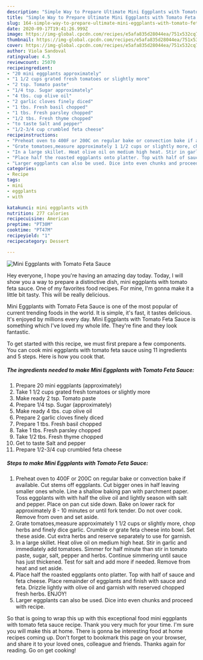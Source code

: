```yaml
---
description: "Simple Way to Prepare Ultimate Mini Eggplants with Tomato Feta Sauce"
title: "Simple Way to Prepare Ultimate Mini Eggplants with Tomato Feta Sauce"
slug: 164-simple-way-to-prepare-ultimate-mini-eggplants-with-tomato-feta-sauce
date: 2020-09-17T19:41:26.999Z
image: https://img-global.cpcdn.com/recipes/e5afa835d28044ea/751x532cq70/mini-eggplants-with-tomato-feta-sauce-recipe-main-photo.jpg
thumbnail: https://img-global.cpcdn.com/recipes/e5afa835d28044ea/751x532cq70/mini-eggplants-with-tomato-feta-sauce-recipe-main-photo.jpg
cover: https://img-global.cpcdn.com/recipes/e5afa835d28044ea/751x532cq70/mini-eggplants-with-tomato-feta-sauce-recipe-main-photo.jpg
author: Viola Sandoval
ratingvalue: 4.5
reviewcount: 25070
recipeingredient:
- "20 mini eggplants approximately"
- "1 1/2 cups grated fresh tomatoes or slightly more"
- "2 tsp. Tomato paste"
- "1/4 tsp. Sugar approximately"
- "4 tbs. cup olive oil"
- "2 garlic cloves finely diced"
- "1 tbs. Fresh basil chopped"
- "1 tbs. Fresh parsley chopped"
- "1/2 tbs. Fresh thyme chopped"
- "to taste Salt and pepper"
- "1/2-3/4 cup crumbled feta cheese"
recipeinstructions:
- "Preheat oven to 400F or 200C on regular bake or convection bake if available. Cut stems off eggplants. Cut bigger ones in half leaving smaller ones whole. Line a shallow baking pan with parchment paper. Toss eggplants with with half the olive oil and lightly season with salt and pepper. Place on pan cut side down. Bake on lower rack for approximately 8 - 10 minutes or until fork tender. Do not over cook. Remove from oven and set aside."
- "Grate tomatoes,measure approximately 1 1/2 cups or slightly more, chop herbs and finely dice garlic. Crumble or grate feta cheese into bowl. Set these aside. Cut extra herbs and reserve separately to use for garnish."
- "In a large skillet. Heat olive oil on medium high heat. Stir in garlic and immediately add tomatoes. Simmer for half minute than stir in tomato paste, sugar, salt, pepper and herbs. Continue simmering until sauce has just thickened. Test for salt and add more if needed. Remove from heat and set aside."
- "Place half the roasted eggplants onto platter. Top with half of sauce and feta cheese. Place remainder of eggplants and finish with sauce and feta. Drizzle lightly with olive oil and garnish with reserved chopped fresh herbs. ENJOY!"
- "Larger eggplants can also be used. Dice into even chunks and proceed with recipe."
categories:
- Recipe
tags:
- mini
- eggplants
- with

katakunci: mini eggplants with 
nutrition: 277 calories
recipecuisine: American
preptime: "PT30M"
cooktime: "PT47M"
recipeyield: "1"
recipecategory: Dessert

---
```



![Mini Eggplants with Tomato Feta Sauce](https://img-global.cpcdn.com/recipes/e5afa835d28044ea/751x532cq70/mini-eggplants-with-tomato-feta-sauce-recipe-main-photo.jpg)

Hey everyone, I hope you're having an amazing day today. Today, I will show you a way to prepare a distinctive dish, mini eggplants with tomato feta sauce. One of my favorites food recipes. For mine, I'm gonna make it a little bit tasty. This will be really delicious.

Mini Eggplants with Tomato Feta Sauce is one of the most popular of current trending foods in the world. It is simple, it's fast, it tastes delicious. It's enjoyed by millions every day. Mini Eggplants with Tomato Feta Sauce is something which I've loved my whole life. They're fine and they look fantastic.




To get started with this recipe, we must first prepare a few components. You can cook mini eggplants with tomato feta sauce using 11 ingredients and 5 steps. Here is how you cook that.

<!--inarticleads1-->

##### The ingredients needed to make Mini Eggplants with Tomato Feta Sauce:

1. Prepare 20 mini eggplants (approximately)
1. Take 1 1/2 cups grated fresh tomatoes or slightly more
1. Make ready 2 tsp. Tomato paste
1. Prepare 1/4 tsp. Sugar (approximately)
1. Make ready 4 tbs. cup olive oil
1. Prepare 2 garlic cloves finely diced
1. Prepare 1 tbs. Fresh basil chopped
1. Take 1 tbs. Fresh parsley chopped
1. Take 1/2 tbs. Fresh thyme chopped
1. Get to taste Salt and pepper
1. Prepare 1/2-3/4 cup crumbled feta cheese




<!--inarticleads2-->

##### Steps to make Mini Eggplants with Tomato Feta Sauce:

1. Preheat oven to 400F or 200C on regular bake or convection bake if available. Cut stems off eggplants. Cut bigger ones in half leaving smaller ones whole. Line a shallow baking pan with parchment paper. Toss eggplants with with half the olive oil and lightly season with salt and pepper. Place on pan cut side down. Bake on lower rack for approximately 8 - 10 minutes or until fork tender. Do not over cook. Remove from oven and set aside.
1. Grate tomatoes,measure approximately 1 1/2 cups or slightly more, chop herbs and finely dice garlic. Crumble or grate feta cheese into bowl. Set these aside. Cut extra herbs and reserve separately to use for garnish.
1. In a large skillet. Heat olive oil on medium high heat. Stir in garlic and immediately add tomatoes. Simmer for half minute than stir in tomato paste, sugar, salt, pepper and herbs. Continue simmering until sauce has just thickened. Test for salt and add more if needed. Remove from heat and set aside.
1. Place half the roasted eggplants onto platter. Top with half of sauce and feta cheese. Place remainder of eggplants and finish with sauce and feta. Drizzle lightly with olive oil and garnish with reserved chopped fresh herbs. ENJOY!
1. Larger eggplants can also be used. Dice into even chunks and proceed with recipe.




So that is going to wrap this up with this exceptional food mini eggplants with tomato feta sauce recipe. Thank you very much for your time. I'm sure you will make this at home. There is gonna be interesting food at home recipes coming up. Don't forget to bookmark this page on your browser, and share it to your loved ones, colleague and friends. Thanks again for reading. Go on get cooking!
